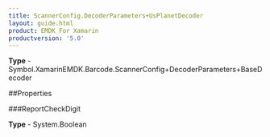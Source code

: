 ```yaml
---
title: ScannerConfig.DecoderParameters+UsPlanetDecoder
layout: guide.html
product: EMDK For Xamarin 
productversion: '5.0' 
---
```



**Type** - Symbol.XamarinEMDK.Barcode.ScannerConfig+DecoderParameters+BaseDecoder

##Properties

###ReportCheckDigit


**Type** - System.Boolean
